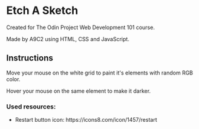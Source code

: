 <h1>Etch A Sketch</h1>
<p>Created for The Odin Project Web Development 101 course.<p>
<p>Made by A9C2 using HTML, CSS and JavaScript.</p>

<h2>Instructions</h2>
<p>Move your mouse on the white grid to paint it's elements with random RGB color.</p>
<p>Hover your mouse on the same element to make it darker.</p>

<h3>Used resources:</h3>
<ul>
    <li>Restart button icon: https://icons8.com/icon/1457/restart</li>
</ul>